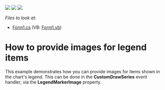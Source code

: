 <!-- default badges list -->
![](https://img.shields.io/endpoint?url=https://codecentral.devexpress.com/api/v1/VersionRange/128575419/22.2.2%2B)
[![](https://img.shields.io/badge/Open_in_DevExpress_Support_Center-FF7200?style=flat-square&logo=DevExpress&logoColor=white)](https://supportcenter.devexpress.com/ticket/details/E2123)
[![](https://img.shields.io/badge/📖_How_to_use_DevExpress_Examples-e9f6fc?style=flat-square)](https://docs.devexpress.com/GeneralInformation/403183)
<!-- default badges end -->
<!-- default file list -->
*Files to look at*:

* [Form1.cs](./CS/Form1.cs) (VB: [Form1.vb](./VB/Form1.vb))
<!-- default file list end -->
# How to provide images for legend items


<p>This example demonstrates how you can provide images for items shown in the chart's legend. This can be done in the <strong>CustomDrawSeries</strong> event handler, via the <strong>LegendMarkerImage</strong> property.</p>

<br/>


